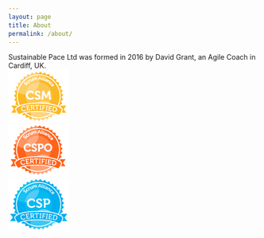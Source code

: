 ```yaml
---
layout: page
title: About
permalink: /about/
---
```


<div class="row">
<div class="col-sm-12">
Sustainable Pace Ltd was formed in 2016 by David Grant, an Agile Coach in Cardiff, UK.
</div>
</div>
<div class="row">
<div class="col-sm-4">
<img src="/assets/csm.png" alt="Certified Scrum Master" class="center-block"/>
</div>
<div class="col-sm-4">
<img src="/assets/cspo.png" alt="Certified Scrum Product Owner" class="center-block"/>
</div>
<div class="col-sm-4">
<img src="/assets/csp.jpg" alt="Certified Scrum Professional" class="center-block"/>
</div>
</div>
